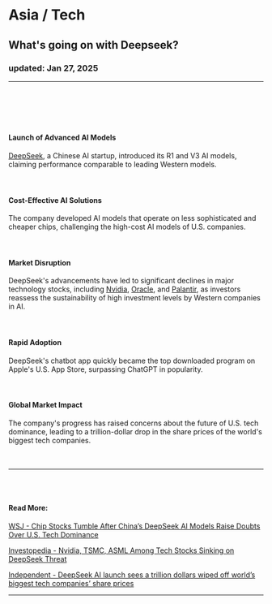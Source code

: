 # Asia / Tech  
## What's going on with Deepseek?  
### updated: Jan 27, 2025  
<hr/>  
<br/><br/><br/><br/>

#### Launch of Advanced AI Models
[DeepSeek](https://www.deepseek.com/), a Chinese AI startup, introduced its R1 and V3 AI models, claiming performance comparable to leading Western models.  
<br/><br/>

#### Cost-Effective AI Solutions
The company developed AI models that operate on less sophisticated and cheaper chips, challenging the high-cost AI models of U.S. companies.  
<br/><br/>

#### Market Disruption
DeepSeek's advancements have led to significant declines in major technology stocks, including [Nvidia](https://www.nvidia.com/), [Oracle](https://www.oracle.com/), and [Palantir](https://www.palantir.com/), as investors reassess the sustainability of high investment levels by Western companies in AI.  
<br/><br/>

#### Rapid Adoption
DeepSeek's chatbot app quickly became the top downloaded program on Apple's U.S. App Store, surpassing ChatGPT in popularity.  
<br/><br/>

#### Global Market Impact
The company's progress has raised concerns about the future of U.S. tech dominance, leading to a trillion-dollar drop in the share prices of the world's biggest tech companies.  
<br/><br/>

<hr/>  
<br/><br/>

#### Read More:

[WSJ - Chip Stocks Tumble After China’s DeepSeek AI Models Raise Doubts Over U.S. Tech Dominance](https://www.wsj.com/tech/chip-stocks-tumble-after-chinas-deepseek-ai-models-raise-doubts-over-u-s-tech-dominance-9799591b)

[Investopedia - Nvidia, TSMC, ASML Among Tech Stocks Sinking on DeepSeek Threat](https://www.investopedia.com/tech-stocks-sinking-on-deepseek-threat-8780706)

[Independent - DeepSeek AI launch sees a trillion dollars wiped off world’s biggest tech companies’ share prices](https://www.the-independent.com/business/deepseek-ai-nvidia-meta-google-share-price-news-b2686909.html)
<hr/>